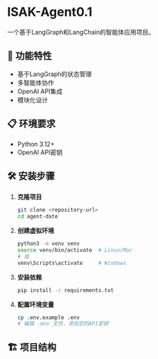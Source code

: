 # ISAK-Agent0.1

一个基于LangGraph和LangChain的智能体应用项目。

## 🚀 功能特性

- 基于LangGraph的状态管理
- 多智能体协作
- OpenAI API集成
- 模块化设计

## 📋 环境要求

- Python 3.12+
- OpenAI API密钥

## 🛠️ 安装步骤

1. **克隆项目**
   ```bash
   git clone <repository-url>
   cd agent-date
   ```

2. **创建虚拟环境**
   ```bash
   python3 -m venv venv
   source venv/bin/activate  # Linux/Mac
   # 或
   venv\Scripts\activate     # Windows
   ```

3. **安装依赖**
   ```bash
   pip install -r requirements.txt
   ```

4. **配置环境变量**
   ```bash
   cp .env.example .env
   # 编辑 .env 文件，添加您的API密钥
   ```

## 🏗️ 项目结构

